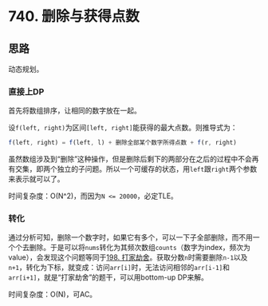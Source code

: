 # 740. 删除与获得点数

## 思路

动态规划。

### 直接上DP

首先将数组排序，让相同的数字放在一起。

设`f(left, right)`为区间`[left, right]`能获得的最大点数。则推导式为：

```js
f(left, right) = f(left, l) + 删除全部某个数字所得点数 + f(r, right)
```

虽然数组涉及到“删除”这种操作，但是删除后剩下的两部分在之后的过程中不会再有交集，即两个独立的子问题。所以一个可缓存的状态，用`left`跟`right`两个参数来表示就可以了。

时间复杂度：O(N^2)，而因为`N <= 20000`，必定TLE。

### 转化

通过分析可知，删除一个数字时，如果它有多个，可以一下子全部删除，而不用一个个去删除。于是可以将`nums`转化为其频次数组`counts`（数字为index，频次为value），会发现这个问题等同于[198. 打家劫舍](https://leetcode-cn.com/problems/house-robber/)。获取分数`n`时需要删除`n-1`以及`n+1`，转化为下标，就变成：访问`arr[i]`时，无法访问相邻的`arr[i-1]`和`arr[i+1]`，就是“打家劫舍”的题干，可以用bottom-up DP来解。

时间复杂度：O(N)，可AC。
